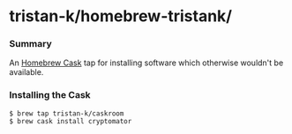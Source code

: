 tristan-k/homebrew-tristank/
================

### Summary

An [Homebrew Cask](http://caskroom.io) tap for installing software which otherwise wouldn't be available.

### Installing the Cask

```shell
$ brew tap tristan-k/caskroom
$ brew cask install cryptomator
```
